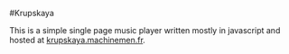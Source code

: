 #Krupskaya

This is a simple single page music player written mostly in javascript and hosted at [krupskaya.machinemen.fr](http://krupskaya.machinemen.fr).
